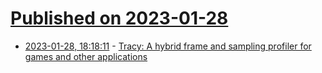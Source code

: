 # [Published on 2023-01-28](index.md)

* [2023-01-28, 18:18:11](https://news.ycombinator.com/item?id=34559993) - [Tracy: A hybrid frame and sampling profiler for games and other applications](https://github.com/wolfpld/tracy)
